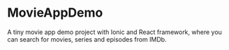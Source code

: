 <h1 color="red"><b>MovieAppDemo</b></h1>

A tiny movie app demo project with Ionic and React framework, where you can search for movies, series and episodes from IMDb. 


